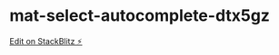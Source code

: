 # mat-select-autocomplete-dtx5gz

[Edit on StackBlitz ⚡️](https://stackblitz.com/edit/mat-select-autocomplete-dtx5gz)